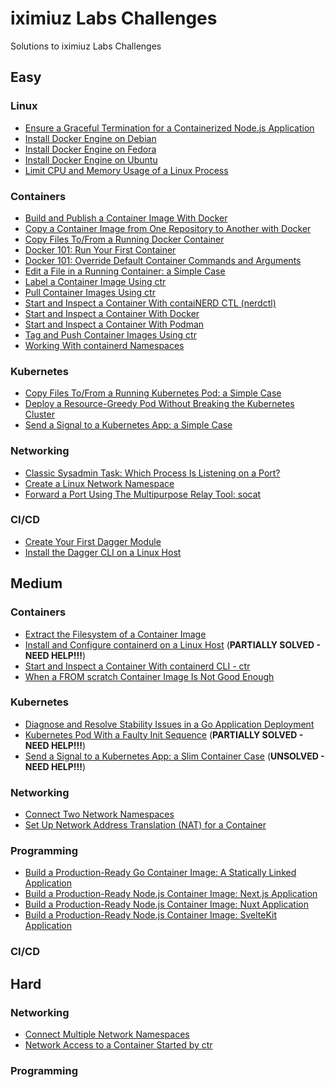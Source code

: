 # iximiuz Labs Challenges

Solutions to iximiuz Labs Challenges

## Easy

### Linux

- [Ensure a Graceful Termination for a Containerized Node.js Application](./easy/graceful_termination_for_nodejs_container)
- [Install Docker Engine on Debian](./easy/install_docker_engine_on_debian)
- [Install Docker Engine on Fedora](./easy/install_docker_engine_on_fedora)
- [Install Docker Engine on Ubuntu](./easy/install_docker_engine_on_ubuntu)
- [Limit CPU and Memory Usage of a Linux Process](./easy/limit_cpu_and_memory_of_linux_process)

### Containers

- [Build and Publish a Container Image With Docker](./easy/build_and_publish_container_image_with_docker)
- [Copy a Container Image from One Repository to Another with Docker](./easy/copy_container_image_from_one_repository_to_another_with_docker)
- [Copy Files To/From a Running Docker Container](./easy/copy_files_to_from_container)
- [Docker 101: Run Your First Container](./easy/docker_101_container_run)
- [Docker 101: Override Default Container Commands and Arguments](./easy/docker_101_container_run_override_command)
- [Edit a File in a Running Container: a Simple Case](./easy/edit_file_in_running_container)
- [Label a Container Image Using ctr](./easy/labeling_container_images_with_ctr)
- [Pull Container Images Using ctr](./easy/pulling_container_images_with_ctr)
- [Start and Inspect a Container With contaiNERD CTL (nerdctl)](./easy/start_container_with_nerdctl)
- [Start and Inspect a Container With Docker](./easy/start_container_with_docker)
- [Start and Inspect a Container With Podman](./easy/start_container_with_podman)
- [Tag and Push Container Images Using ctr](./easy/pushing_container_images_with_ctr)
- [Working With containerd Namespaces](./easy/containerd_namespaces)

### Kubernetes

- [Copy Files To/From a Running Kubernetes Pod: a Simple Case](./easy/copy_files_to_from_kubernetes_pod)
- [Deploy a Resource-Greedy Pod Without Breaking the Kubernetes Cluster](./easy/start_pod_with_limited_resources)
- [Send a Signal to a Kubernetes App: a Simple Case](./easy/kubernetes_signal_container)

### Networking

- [Classic Sysadmin Task: Which Process Is Listening on a Port?](./easy/linux_find_process_using_port)
- [Create a Linux Network Namespace](./easy/create_a_linux_network_namespace)
- [Forward a Port Using The Multipurpose Relay Tool: socat](./easy/forward_a_port_using_the_multipurpose_relay_tool_socat)

### CI/CD

- [Create Your First Dagger Module](./easy/create_first_dagger_module)
- [Install the Dagger CLI on a Linux Host](./easy/install_dagger_on_linux)

## Medium

### Containers

- [Extract the Filesystem of a Container Image](./medium/extract_container_image_filesystem)
- [Install and Configure containerd on a Linux Host](./medium/install_and_configure_containerd) (**PARTIALLY SOLVED - NEED HELP!!!**)
- [Start and Inspect a Container With containerd CLI - ctr](./medium/start_container_with_ctr)
- [When a FROM scratch Container Image Is Not Good Enough](./medium/when_from_scratch_image_is_not_good_enough)

### Kubernetes

- [Diagnose and Resolve Stability Issues in a Go Application Deployment](./medium/fix_go_app_container_oom)
- [Kubernetes Pod With a Faulty Init Sequence](./medium/kubernetes_pod_with_faulty_init_sequence) (**PARTIALLY SOLVED - NEED HELP!!!**)
- [Send a Signal to a Kubernetes App: a Slim Container Case](./medium/kubernetes_signal_slim_container) (**UNSOLVED - NEED HELP!!!**)

### Networking

- [Connect Two Network Namespaces](./medium/connect_two_network_namespaces)
- [Set Up Network Address Translation (NAT) for a Container](./medium/set_up_nat_for_container)

### Programming

- [Build a Production-Ready Go Container Image: A Statically Linked Application](./medium/dockerize_golang_application_static_linking)
- [Build a Production-Ready Node.js Container Image: Next.js Application](./medium/dockerize_nodejs_application_nextjs)
- [Build a Production-Ready Node.js Container Image: Nuxt Application](./medium/dockerize_nodejs_application_nuxt)
- [Build a Production-Ready Node.js Container Image: SvelteKit Application](./medium/dockerize_nodejs_application_svelte_kit)

### CI/CD

## Hard

### Networking

- [Connect Multiple Network Namespaces](./hard/connect_multiple_network_namespaces)
- [Network Access to a Container Started by ctr](./hard/access_containerd_container_with_no_published_ports)

### Programming